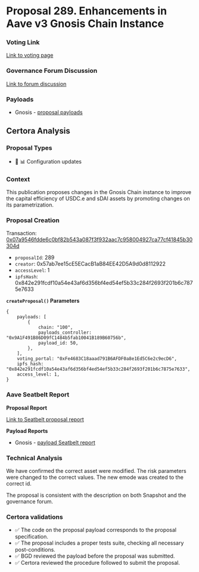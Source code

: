 # Proposal 289. Enhancements in Aave v3 Gnosis Chain Instance

### Voting Link
[Link to voting page](https://vote.onaave.com/proposal/?proposalId=289)

### Governance Forum Discussion
[Link to forum discussion](https://governance.aave.com/t/arfc-enhancements-in-aave-v3-gnosis-chain-instance/21214)

### Payloads

* Gnosis - [proposal payloads](https://gnosisscan.io/address/0xc1553D740398f3f1E89d521d37305A8156aF55DA)



## Certora Analysis

### Proposal Types
* :wrench: :bar_chart: Configuration updates

### Context
This publication proposes changes in the Gnosis Chain instance to improve the capital efficiency of USDC.e and sDAI assets by promoting changes on its parametrization.

### Proposal Creation
Transaction: [0x07a9546fdde6c0bf82b543a087f3f932aac7c958004927ca77cf41845b30304d](https://etherscan.io/tx/0x07a9546fdde6c0bf82b543a087f3f932aac7c958004927ca77cf41845b30304d)
- `proposalId`: 289
- `creator`: 0x57ab7ee15cE5ECacB1aB84EE42D5A9d0d8112922
- `accessLevel`: 1
- `ipfsHash`: 0x842e291fcdf10a54e43af6d356bf4ed54ef5b33c284f2693f201b6c7875e7633

**`createProposal()` Parameters**
```
{
    payloads: [
        {
            chain: "100",
            payloads_controller: "0x9A1F491B86D09fC1484b5fab10041B189B60756b",
            payload_id: 50,
        },
    ],
    voting_portal: "0xFe4683C18aaad791B6AFDF0a8e1Ed5C6e2c9ecD6",
    ipfs_hash: "0x842e291fcdf10a54e43af6d356bf4ed54ef5b33c284f2693f201b6c7875e7633",
    access_level: 1,
}
```

### Aave Seatbelt Report
**Proposal Report**

[Link to Seatbelt proposal report](https://github.com/bgd-labs/seatbelt-gov-v3/blob/main/reports/proposals/289.md)

**Payload Reports**

* Gnosis - [payload Seatbelt report](https://github.com/bgd-labs/seatbelt-gov-v3/blob/main/reports/payloads/100/0x9A1F491B86D09fC1484b5fab10041B189B60756b/50.md)


### Technical Analysis
We have confirmed the correct asset were modified. The risk parameters were changed to the correct values. The new emode was created to the correct id.

The proposal is consistent with the description on both Snapshot and the governance forum.

### Certora validations
* :white_check_mark: The code on the proposal payload corresponds to the proposal specification.
* :white_check_mark: The proposal includes a proper tests suite, checking all necessary post-conditions.
* :white_check_mark: BGD reviewed the payload before the proposal was submitted.
* :white_check_mark: Certora reviewed the procedure followed to submit the proposal.